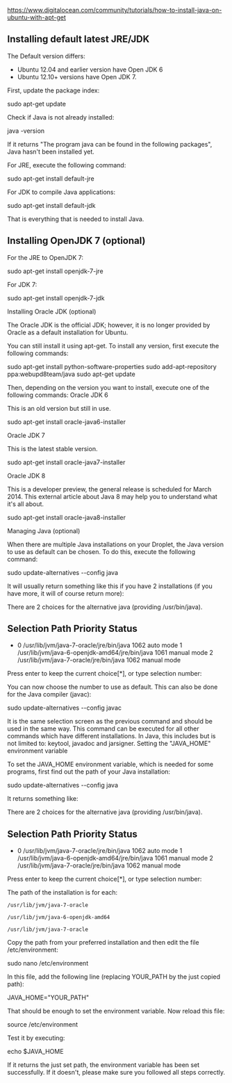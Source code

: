 https://www.digitalocean.com/community/tutorials/how-to-install-java-on-ubuntu-with-apt-get

## Installing default latest JRE/JDK

The Default version differs:

   * Ubuntu 12.04 and earlier version have Open JDK 6  
   * Ubuntu 12.10+ versions have Open JDK 7. 

First, update the package index:

   sudo apt-get update

Check if Java is not already installed:

   java -version

If it returns "The program java can be found in the following packages", Java hasn't been installed yet.

For JRE, execute the following command:

   sudo apt-get install default-jre

For JDK to compile Java applications:

   sudo apt-get install default-jdk

That is everything that is needed to install Java.


## Installing OpenJDK 7 (optional)

For the JRE to OpenJDK 7:

   sudo apt-get install openjdk-7-jre 

For JDK 7:

   sudo apt-get install openjdk-7-jdk

Installing Oracle JDK (optional)

The Oracle JDK is the official JDK; however, it is no longer provided by Oracle as a default installation for Ubuntu.

You can still install it using apt-get. To install any version, first execute the following commands:

sudo apt-get install python-software-properties
sudo add-apt-repository ppa:webupd8team/java
sudo apt-get update

Then, depending on the version you want to install, execute one of the following commands:
Oracle JDK 6

This is an old version but still in use.

sudo apt-get install oracle-java6-installer

Oracle JDK 7

This is the latest stable version.

sudo apt-get install oracle-java7-installer

Oracle JDK 8

This is a developer preview, the general release is scheduled for March 2014. This external article about Java 8 may help you to understand what it's all about.

sudo apt-get install oracle-java8-installer

Managing Java (optional)

When there are multiple Java installations on your Droplet, the Java version to use as default can be chosen. To do this, execute the following command:

sudo update-alternatives --config java

It will usually return something like this if you have 2 installations (if you have more, it will of course return more):

There are 2 choices for the alternative java (providing /usr/bin/java).

Selection    Path                                            Priority   Status
------------------------------------------------------------
* 0            /usr/lib/jvm/java-7-oracle/jre/bin/java          1062      auto mode
  1            /usr/lib/jvm/java-6-openjdk-amd64/jre/bin/java   1061      manual mode
  2            /usr/lib/jvm/java-7-oracle/jre/bin/java          1062      manual mode

Press enter to keep the current choice[*], or type selection number:

You can now choose the number to use as default. This can also be done for the Java compiler (javac):

sudo update-alternatives --config javac

It is the same selection screen as the previous command and should be used in the same way. This command can be executed for all other commands which have different installations. In Java, this includes but is not limited to: keytool, javadoc and jarsigner.
Setting the "JAVA_HOME" environment variable

To set the JAVA_HOME environment variable, which is needed for some programs, first find out the path of your Java installation:

sudo update-alternatives --config java

It returns something like:

There are 2 choices for the alternative java (providing /usr/bin/java).

Selection    Path                                            Priority   Status
------------------------------------------------------------
* 0            /usr/lib/jvm/java-7-oracle/jre/bin/java          1062      auto mode
  1            /usr/lib/jvm/java-6-openjdk-amd64/jre/bin/java   1061      manual mode
  2            /usr/lib/jvm/java-7-oracle/jre/bin/java          1062      manual mode

Press enter to keep the current choice[*], or type selection number:

The path of the installation is for each:

    /usr/lib/jvm/java-7-oracle

    /usr/lib/jvm/java-6-openjdk-amd64

    /usr/lib/jvm/java-7-oracle

Copy the path from your preferred installation and then edit the file /etc/environment:

sudo nano /etc/environment

In this file, add the following line (replacing YOUR_PATH by the just copied path):

JAVA_HOME="YOUR_PATH"

That should be enough to set the environment variable. Now reload this file:

source /etc/environment

Test it by executing:

echo $JAVA_HOME

If it returns the just set path, the environment variable has been set successfully. If it doesn't, please make sure you followed all steps correctly.
